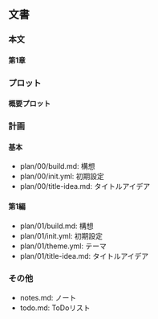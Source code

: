 # 

## 文書

### 本文

#### 第1章

### プロット

#### 概要プロット

### 計画

#### 基本

- plan/00/build.md:      構想
- plan/00/init.yml:      初期設定
- plan/00/title-idea.md: タイトルアイデア

#### 第1編

- plan/01/build.md:      構想
- plan/01/init.yml:      初期設定
- plan/01/theme.yml:     テーマ
- plan/01/title-idea.md: タイトルアイデア

### その他

- notes.md: ノート
- todo.md:  ToDoリスト
